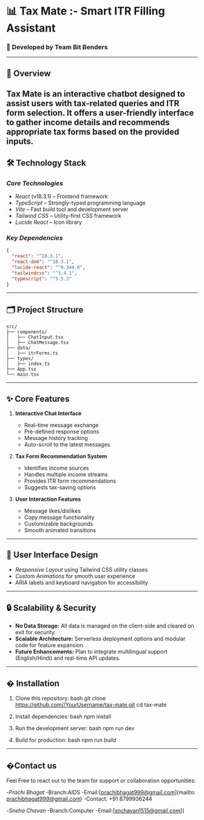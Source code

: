 # 📊 Tax Mate :- Smart ITR Filling Assistant 
### 🚀 Developed by Team Bit Benders  
---
## 🌟 Overview
Tax Mate is an interactive chatbot designed to assist users with tax-related queries and ITR form
selection. It offers a user-friendly interface to gather income details and recommends appropriate tax
forms based on the provided inputs.
---
## 🛠 Technology Stack
### *Core Technologies*
- *React* (v18.3.1) – Frontend framework
- *TypeScript* – Strongly-typed programming language
- *Vite* – Fast build tool and development server
- *Tailwind CSS* – Utility-first CSS framework
- *Lucide React* – Icon library
### *Key Dependencies*
```json
{
  "react": "^18.3.1",
  "react-dom": "^18.3.1",
  "lucide-react": "^0.344.0",
  "tailwindcss": "^3.4.1",
  "typescript": "^5.5.3"
}
```
---
## 🗂️ Project Structure  
```
src/
├── components/
│   ├── ChatInput.tsx
│   ├── ChatMessage.tsx
├── data/
│   ├── itrForms.ts
├── types/
│   ├── index.ts
├── App.tsx
└── main.tsx
```

---
## ✨ Core Features  
1. **Interactive Chat Interface**  
   - Real-time message exchange  
   - Pre-defined response options  
   - Message history tracking  
   - Auto-scroll to the latest messages  

2. **Tax Form Recommendation System**  
   - Identifies income sources  
   - Handles multiple income streams  
   - Provides ITR form recommendations  
   - Suggests tax-saving options  

3. **User Interaction Features**  
   - Message likes/dislikes  
   - Copy message functionality  
   - Customizable backgrounds  
   - Smooth animated transitions  

---
## 🎨 User Interface Design
- *Responsive Layout* using Tailwind CSS utility classes
- *Custom Animations* for smooth user experience
- ARIA labels and keyboard navigation for accessibility
---
## 🔒 Scalability & Security 
- **No Data Storage:** All data is managed on the client-side and cleared on exit for security.  
- **Scalable Architecture:** Serverless deployment options and modular code for feature expansion.  
- **Future Enhancements:** Plan to integrate multilingual support (English/Hindi) and real-time API updates.  

---

## � Installation

1. Clone this repository:
   bash
   git clone https://github.com//YourUsername/tax-mate.git
   cd tax-mate

2. Install dependencies:
   bash
   npm install

3. Run the development server:
   bash
   npm run dev

4. Build for production:
   bash
   npm run build

---

## �Contact us

Feel Free to react out to the team for support or collaboration opportunities:

-*Prachi Bhagat*
-Branch:AIDS
-Email:[prachibhagat999@gmail.com](mailto: prachibhagat999@gmail.com)
-Contact: +91 8799936244

-*Sneha Chavan*
-Branch:Computer
-Email:[snchavan1515@gmail.com](
